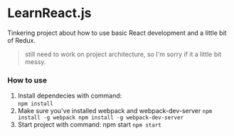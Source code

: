# LearnReact.js
Tinkering project about how to use basic React development and a little bit of Redux.
> still need to work on project architecture, so I'm sorry if it a little bit messy.

### How to use
1. Install dependecies with command:  
		```
		npm install
		```
2. Make sure you've installed webpack and webpack-dev-server
		```
		npm install -g webpack
		npm install -g webpack-dev-server
		```
3. Start project with command:  npm start
		```
		npm start
		```